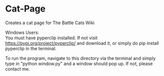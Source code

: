# Cat-Page
Creates a cat page for The Battle Cats Wiki

Windows Users:\
You must have pyperclip installed. If not visit
https://pypi.org/project/pyperclip/ and download it,
or simply do pip install pyperclip in the terminal.

To run the program, navigate to this directory via the
terminal and simply type in "python window.py"
and a window should pop up. If not, please contact me.
